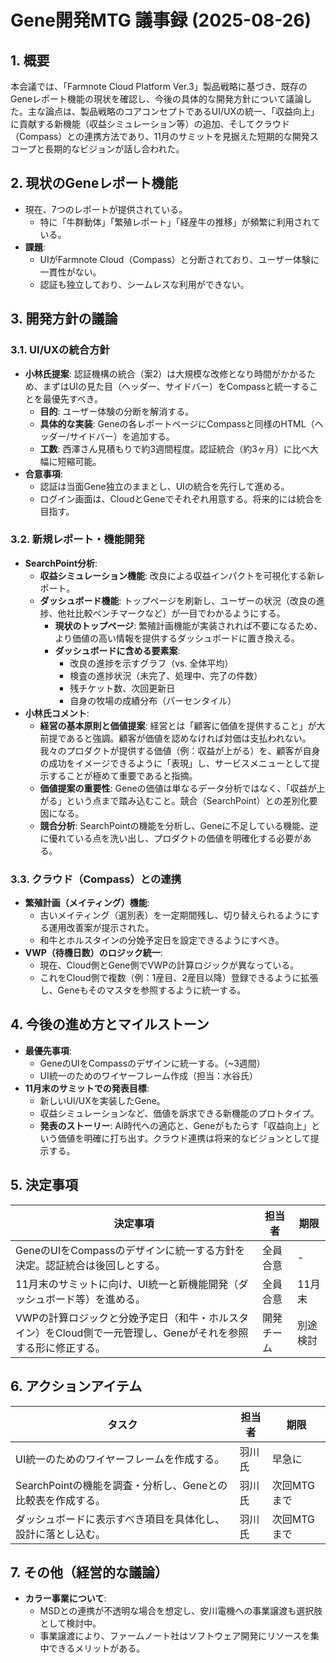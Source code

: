 # Gene開発MTG 議事録 (2025-08-26)

## 1. 概要

本会議では、「Farmnote Cloud Platform Ver.3」製品戦略に基づき、既存のGeneレポート機能の現状を確認し、今後の具体的な開発方針について議論した。主な論点は、製品戦略のコアコンセプトであるUI/UXの統一、「収益向上」に貢献する新機能（収益シミュレーション等）の追加、そしてクラウド（Compass）との連携方法であり、11月のサミットを見据えた短期的な開発スコープと長期的なビジョンが話し合われた。

## 2. 現状のGeneレポート機能

-   現在、7つのレポートが提供されている。
    -   特に「牛群動体」「繁殖レポート」「経産牛の推移」が頻繁に利用されている。
-   **課題**:
    -   UIがFarmnote Cloud（Compass）と分断されており、ユーザー体験に一貫性がない。
    -   認証も独立しており、シームレスな利用ができない。

## 3. 開発方針の議論

### 3.1. UI/UXの統合方針

-   **小林氏提案**: 認証機構の統合（案2）は大規模な改修となり時間がかかるため、まずはUIの見た目（ヘッダー、サイドバー）をCompassと統一することを最優先すべき。
    -   **目的**: ユーザー体験の分断を解消する。
    -   **具体的な実装**: Geneの各レポートページにCompassと同様のHTML（ヘッダー/サイドバー）を追加する。
    -   **工数**: 西澤さん見積もりで約3週間程度。認証統合（約3ヶ月）に比べ大幅に短縮可能。
-   **合意事項**:
    -   認証は当面Gene独立のままとし、UIの統合を先行して進める。
    -   ログイン画面は、CloudとGeneでそれぞれ用意する。将来的には統合を目指す。

### 3.2. 新規レポート・機能開発

-   **SearchPoint分析**:
    -   **収益シミュレーション機能**: 改良による収益インパクトを可視化する新レポート。
    -   **ダッシュボード機能**: トップページを刷新し、ユーザーの状況（改良の進捗、他社比較ベンチマークなど）が一目でわかるようにする。
        -   **現状のトップページ**: 繁殖計画機能が実装されれば不要になるため、より価値の高い情報を提供するダッシュボードに置き換える。
        -   **ダッシュボードに含める要素案**:
            -   改良の進捗を示すグラフ（vs. 全体平均）
            -   検査の進捗状況（未完了、処理中、完了の件数）
            -   残チケット数、次回更新日
            -   自身の牧場の成績分布（パーセンタイル）
-   **小林氏コメント**:
    -   **経営の基本原則と価値提案**: 経営とは「顧客に価値を提供すること」が大前提であると強調。顧客が価値を認めなければ対価は支払われない。我々のプロダクトが提供する価値（例：収益が上がる）を、顧客が自身の成功をイメージできるように「表現」し、サービスメニューとして提示することが極めて重要であると指摘。
    -   **価値提案の重要性**: Geneの価値は単なるデータ分析ではなく、「収益が上がる」という点まで踏み込むこと。競合（SearchPoint）との差別化要因になる。
    -   **競合分析**: SearchPointの機能を分析し、Geneに不足している機能、逆に優れている点を洗い出し、プロダクトの価値を明確化する必要がある。

### 3.3. クラウド（Compass）との連携

-   **繁殖計画（メイティング）機能**:
    -   古いメイティング（選別表）を一定期間残し、切り替えられるようにする運用改善案が提示された。
    -   和牛とホルスタインの分娩予定日を設定できるようにすべき。
-   **VWP（待機日数）のロジック統一**:
    -   現在、Cloud側とGene側でVWPの計算ロジックが異なっている。
    -   これをCloud側で複数（例：1産目、2産目以降）登録できるように拡張し、Geneもそのマスタを参照するように統一する。

## 4. 今後の進め方とマイルストーン

-   **最優先事項**:
    -   GeneのUIをCompassのデザインに統一する。（~3週間）
    -   UI統一のためのワイヤーフレーム作成（担当：水谷氏）
-   **11月末のサミットでの発表目標**:
    -   新しいUI/UXを実装したGene。
    -   収益シミュレーションなど、価値を訴求できる新機能のプロトタイプ。
    -   **発表のストーリー**: AI時代への適応と、Geneがもたらす「収益向上」という価値を明確に打ち出す。クラウド連携は将来的なビジョンとして提示する。

## 5. 決定事項

| 決定事項                                                                 | 担当者   | 期限      |
| ------------------------------------------------------------------------ | -------- | --------- |
| GeneのUIをCompassのデザインに統一する方針を決定。認証統合は後回しとする。  | 全員合意 | -         |
| 11月末のサミットに向け、UI統一と新機能開発（ダッシュボード等）を進める。   | 全員合意 | 11月末    |
| VWPの計算ロジックと分娩予定日（和牛・ホルスタイン）をCloud側で一元管理し、Geneがそれを参照する形に修正する。 | 開発チーム | 別途検討  |

## 6. アクションアイテム

| タスク                                       | 担当者   | 期限      |
| -------------------------------------------- | -------- | --------- |
| UI統一のためのワイヤーフレームを作成する。     | 羽川氏   | 早急に    |
| SearchPointの機能を調査・分析し、Geneとの比較表を作成する。 | 羽川氏   | 次回MTGまで |
| ダッシュボードに表示すべき項目を具体化し、設計に落とし込む。 | 羽川氏   | 次回MTGまで |

## 7. その他（経営的な議論）

-   **カラー事業について**:
    -   MSDとの連携が不透明な場合を想定し、安川電機への事業譲渡も選択肢として検討中。
    -   事業譲渡により、ファームノート社はソフトウェア開発にリソースを集中できるメリットがある。
